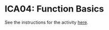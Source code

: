 # ICA04: Function Basics
See the instructions for the activity [here](https://docs.google.com/document/d/1MLW2NLWszsQBRt62pHI3vDX6Qaa7gfmqOUu6GK5FWd8/previeiw).

